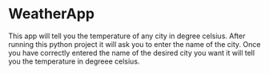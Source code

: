 # WeatherApp
This app will tell you the temperature of any city in degree celsius.
After running this python project it will ask you to enter the name of the city.
Once you have correctly entered the name of the desired city you want it will tell you the temperature in degreee celsius.
